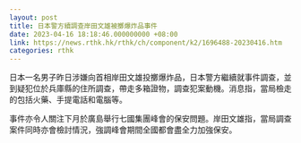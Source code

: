 ```yaml
---
layout: post
title: 日本警方續調查岸田文雄被擲爆炸品事件
date: 2023-04-16 18:18:46.000000000 +08:00
link: https://news.rthk.hk/rthk/ch/component/k2/1696488-20230416.htm
categories: rthk
---
```


日本一名男子昨日涉嫌向首相岸田文雄投擲爆炸品，日本警方繼續就事件調查，並到疑犯位於兵庫縣的住所調查，帶走多箱證物，調查犯案動機。消息指，當局檢走的包括火藥、手提電話和電腦等。

事件亦令人關注下月於廣島舉行七國集團峰會的保安問題。岸田文雄指，當局調查案件同時亦會檢討情況，強調峰會期間全國都會盡全力加強保安。
